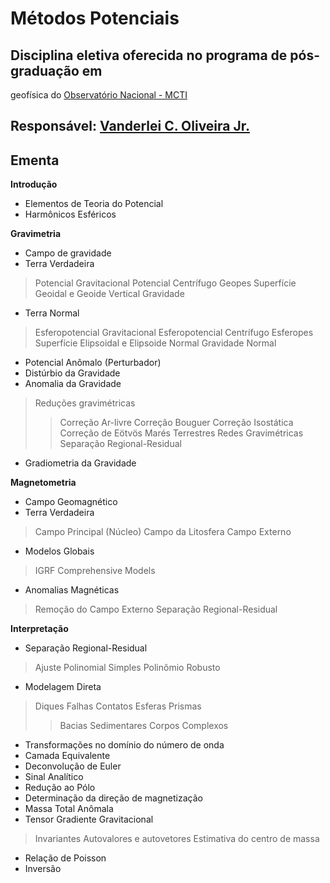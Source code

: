 # Métodos Potenciais

## Disciplina eletiva oferecida no programa de pós-graduação em 
geofísica do [Observatório Nacional - MCTI](http://www.on.br)

## Responsável: [Vanderlei C. Oliveira Jr.](http://fatiando.org/people/oliveira-jr/)

## Ementa

**Introdução**

* Elementos de Teoria do Potencial
* Harmônicos Esféricos

**Gravimetria**

* Campo de gravidade
* Terra Verdadeira
> Potencial Gravitacional
> Potencial Centrífugo
> Geopes
> Superfície Geoidal e Geoide
> Vertical
> Gravidade
* Terra Normal
> Esferopotencial Gravitacional
> Esferopotencial Centrífugo
> Esferopes
> Superfície Elipsoidal e Elipsoide
> Normal
> Gravidade Normal
* Potencial Anômalo (Perturbador)
* Distúrbio da Gravidade
* Anomalia da Gravidade
> Reduções gravimétricas
>> Correção Ar-livre
>> Correção Bouguer
>> Correção Isostática
>> Correção de Eötvös
>> Marés Terrestres
>> Redes Gravimétricas
>> Separação Regional-Residual
* Gradiometria da Gravidade

**Magnetometria**

* Campo Geomagnético
* Terra Verdadeira
> Campo Principal (Núcleo)
> Campo da Litosfera
> Campo Externo
* Modelos Globais
> IGRF
> Comprehensive Models
* Anomalias Magnéticas
> Remoção do Campo Externo
> Separação Regional-Residual

**Interpretação**
* Separação Regional-Residual
> Ajuste Polinomial Simples
> Polinômio Robusto
* Modelagem Direta
> Diques
> Falhas
> Contatos
> Esferas
> Prismas
>> Bacias Sedimentares
>> Corpos Complexos
* Transformações no domínio do número de onda
* Camada Equivalente
* Deconvolução de Euler
* Sinal Analítico
* Redução ao Pólo
* Determinação da direção de magnetização
* Massa Total Anômala
* Tensor Gradiente Gravitacional
> Invariantes
> Autovalores e autovetores
> Estimativa do centro de massa
* Relação de Poisson
* Inversão
